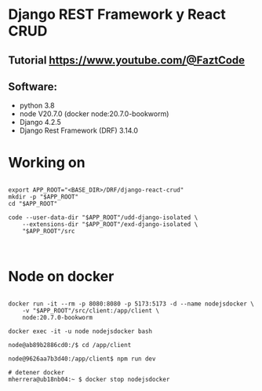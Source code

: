 # Django REST Framework y React CRUD

## Tutorial https://www.youtube.com/@FaztCode

## Software:
* python 3.8
* node V20.7.0 (docker node:20.7.0-bookworm)
* Django 4.2.5
* Django Rest Framework (DRF) 3.14.0


# Working on
```

export APP_ROOT="<BASE_DIR>/DRF/django-react-crud"
mkdir -p "$APP_ROOT"
cd "$APP_ROOT"

code --user-data-dir "$APP_ROOT"/udd-django-isolated \
    --extensions-dir "$APP_ROOT"/exd-django-isolated \
    "$APP_ROOT"/src



```

# Node on docker
```

docker run -it --rm -p 8080:8080 -p 5173:5173 -d --name nodejsdocker \
    -v "$APP_ROOT"/src/client:/app/client \
    node:20.7.0-bookworm

docker exec -it -u node nodejsdocker bash

node@ab89b2886cd0:/$ cd /app/client

node@9626aa7b3d40:/app/client$ npm run dev

# detener docker
mherrera@ub18nb04:~ $ docker stop nodejsdocker 

```


